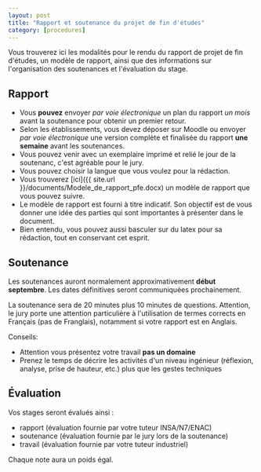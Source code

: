 ```yaml
---
layout: post
title: "Rapport et soutenance du projet de fin d'études"
category: [procedures]
---
```


Vous trouverez ici les modalités pour le rendu du rapport de projet de fin d'études, un modèle de rapport, ainsi que des informations sur l'organisation des soutenances et l'évaluation du stage.

## Rapport

  * Vous **pouvez** envoyer *par voie électronique* un plan du rapport *un mois* avant la soutenance pour obtenir un premier retour.
  * Selon les établissements, vous devez déposer sur Moodle ou envoyer *par voie électronique* une version complète et finalisée du rapport **une semaine** avant les soutenances.
  * Vous pouvez venir avec un exemplaire imprimé et relié le jour de la soutenanc, c'est agréable pour le jury.
  * Vous pouvez choisir la langue que vous voulez pour la rédaction.
  * Vous trouverez [ici]({{ site.url }}/documents/Modele_de_rapport_pfe.docx) un modèle de rapport que vous pouvez suivre.
  * Le modèle de rapport est fourni à titre indicatif. Son objectif est de vous donner une idée des parties qui sont importantes à présenter dans le document. 
  * Bien entendu, vous pouvez aussi basculer sur du latex pour sa rédaction, tout en conservant cet esprit.

## Soutenance

Les soutenances auront normalement approximativement **début septembre**. Les
dates définitives seront communiquées prochainement.

La soutenance sera de 20 minutes plus 10 minutes de questions. Attention, le jury porte une attention particulière à l'utilisation de termes corrects en Français (pas de Franglais), notamment si votre rapport est en Anglais.

Conseils:
  * Attention vous présentez votre travail **pas un domaine**
  * Prenez le temps de décrire les activités d'un niveau ingénieur (réflexion, analyse, prise de hauteur, etc.) plus que les gestes techniques 

## Évaluation

Vos stages seront évalués ainsi :
  * rapport (évaluation fournie par votre tuteur INSA/N7/ENAC)
  * soutenance (évaluation fournie par le jury lors de la soutenance)
  * travail (évaluation fournie par votre tuteur industriel)

Chaque note aura un poids égal.
